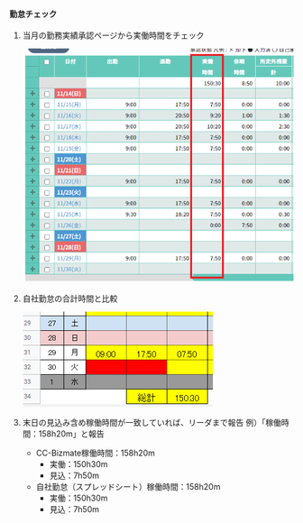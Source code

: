 #### 勤怠チェック

1. 当月の勤務実績承認ページから実働時間をチェック

   ![image-20211130135916125](img/image-20211130135916125.png)

   

2. 自社勤怠の合計時間と比較

   ![image-20211130134457243](img/image-20211130134457243.png)

   

3. 末日の見込み含め稼働時間が一致していれば、リーダまで報告
   例）「稼働時間：158h20m」と報告

   - CC-Bizmate稼働時間：158h20m
     - 実働：150h30m
     - 見込：7h50m
   - 自社勤怠（スプレッドシート）稼働時間：158h20m
     - 実働：150h30m
     - 見込：7h50m

